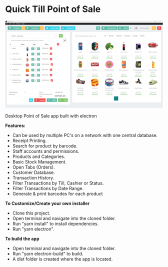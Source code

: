 # Quick Till Point of Sale

![POS](screenshots/quicktill_pos.png)


 Desktop Point of Sale app built with electron
 
  **Features:**

- Can be used by multiple PC's on a network with one central database.
- Receipt Printing.
- Search for product by barcode.
- Staff accounts and permissions. 
- Products and Categories.
- Basic Stock Management.
- Open Tabs (Orders).
- Customer Database. 
- Transaction History. 
- Filter Transactions by Till, Cashier or Status. 
- Filter Transactions by Date Range.
- Generate & print barcodes for each product

**To Customize/Create your own installer**

- Clone this project.
- Open terminal and navigate into the cloned folder.
- Run "yarn install" to install dependencies.
- Run "yarn electron". 

**To build the app**

- Open terminal and navigate into the cloned folder.
- Run "yarn electron-build" to build.
- A dist folder is created where the app is located. 



<!-- ![Transactions](screenshots/quicktill_transactions.png)

![Receipt](screenshots/quicktill_print.png)

![Products](screenshots/quicktill_products.png)

![Permissions](screenshots/quicktill_permissions.png)

![Customers](screenshots/quicktill_customers.png)

![Users](screenshots/quicktill_users.png) -->
